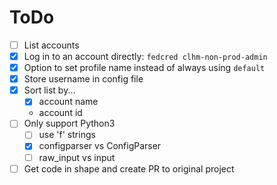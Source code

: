 # ToDo

* [ ] List accounts
* [x] Log in to an account directly: `fedcred clhm-non-prod-admin`
* [x] Option to set profile name instead of always using `default`
* [x] Store username in config file
* [x] Sort list by...
  - [x] account name
  - account id
* [ ] Only support Python3
  - [ ] use 'f' strings
  - [x] configparser vs ConfigParser
  - [ ] raw_input vs input
* [ ] Get code in shape and create PR to original project
